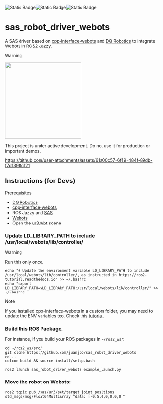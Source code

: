![Static Badge](https://img.shields.io/badge/status-experimental-critical)![Static Badge](https://img.shields.io/badge/Written_in-C%2B%2B17-blue)![Static Badge](https://img.shields.io/badge/Webots-R2025a-orange)

# sas_robot_driver_webots

A SAS driver based on [cpp-interface-webots](https://github.com/juanjqo/cpp-interface-webots) and [DQ Robotics](https://github.com/dqrobotics/cpp) to integrate Webots in ROS2 Jazzy.

> [!WARNING]
> <img src=https://github.com/juanjqo/capybara_toolkit/assets/23158313/2e0dbd2d-9b12-4930-9ffe-511d8270de03 width='250'>
>
> This project is under active development. Do not use it for production or important demos.





https://github.com/user-attachments/assets/61a00c57-6f49-484f-89db-f7d139ffc121



## Instructions (for Devs)

Prerequisites
- [DQ Robotics](https://github.com/dqrobotics/cpp)
- [cpp-interface-webots](https://github.com/juanjqo/cpp-interface-webots)
- ROS Jazzy and [SAS](https://smartarmstack.github.io/)
- [Webots](https://cyberbotics.com/) 
- Open the [ur3.wbt](https://github.com/juanjqo/sas_robot_driver_webots/blob/main/worlds/ur3.wbt) scene

### Update LD_LIBRARY_PATH to include /usr/local/webots/lib/controller/

> [!WARNING]
> Run this only once.

```shell
echo "# Update the environment variable LD_LIBRARY_PATH to include /usr/local/webots/lib/controller/, as instructed in https://ros2-tutorial.readthedocs.io" >> ~/.bashrc
echo "export LD_LIBRARY_PATH=$LD_LIBRARY_PATH:/usr/local/webots/lib/controller/" >> ~/.bashrc
```

> [!NOTE]
> If you installed cpp-interface-webots in a custom folder, you may need to update the ENV variables too. Check this [tutorial.](https://ros2-tutorial.readthedocs.io/en/latest/cmake/cmake_packages_without_sudo.html)


### Build this ROS Package. 
For instance, if you build your ROS packages in `~/ros2_ws/`:
``` shell
cd ~/ros2_ws/src/
git clone https://github.com/juanjqo/sas_robot_driver_webots
cd ..
colcon build && source install/setup.bash
```

```shell
ros2 launch sas_robot_driver_webots example_launch.py 
```

### Move the robot on Webots:

```shell
ros2 topic pub /sas/ur3/set/target_joint_positions std_msgs/msg/Float64MultiArray "data: [-0.5,0,0,0,0,0]"
```
